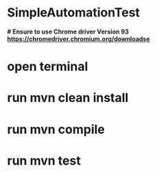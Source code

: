 # SimpleAutomationTest

**# Ensure to use Chrome driver Version 93**
**https://chromedriver.chromium.org/downloadse** 
# open terminal
# run mvn clean install
# run mvn compile 
# run mvn test
